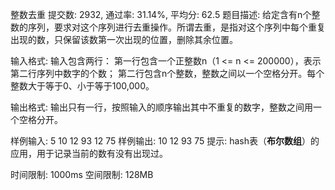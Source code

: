 整数去重
提交数: 2932, 通过率: 31.14%, 平均分: 62.5
题目描述:
给定含有n个整数的序列，要求对这个序列进行去重操作。所谓去重，是指对这个序列中每个重复出现的数，只保留该数第一次出现的位置，删除其余位置。

输入格式:
输入包含两行：
第一行包含一个正整数n（1 <= n <= 200000），表示第二行序列中数字的个数；
第二行包含n个整数，整数之间以一个空格分开。每个整数大于等于0、小于等于100,000。

输出格式:
输出只有一行，按照输入的顺序输出其中不重复的数字，整数之间用一个空格分开。

样例输入:
5
10 12 93 12 75
样例输出:
10 12 93 75
提示:
hash表（**布尔数组**）的应用，用于记录当前的数有没有出现过。

时间限制: 1000ms
空间限制: 128MB